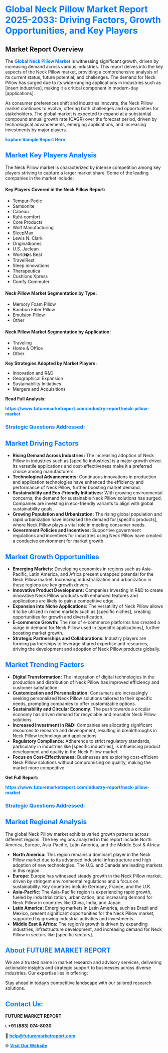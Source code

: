 <h1 style="color: #007BFF;">Global Neck Pillow Market Report 2025-2033: Driving Factors, Growth Opportunities, and Key Players</h1>

<section id="overview">
<h2>Market Report Overview</h2>
<p>The <a href="https://www.futuremarketreport.com/industry-report/neck-pillow-market" style="color: #007BFF; text-decoration: none;"><strong>Global Neck Pillow Market</strong></a> is witnessing significant growth, driven by increasing demand across various industries. This report delves into the key aspects of the Neck Pillow market, providing a comprehensive analysis of its current status, future potential, and challenges. The demand for Neck Pillow has surged due to its wide-ranging applications in industries such as [insert industries], making it a critical component in modern-day [applications].</p>
<p>As consumer preferences shift and industries innovate, the Neck Pillow market continues to evolve, offering both challenges and opportunities for stakeholders. The global market is expected to expand at a substantial compound annual growth rate (CAGR) over the forecast period, driven by technological advancements, emerging applications, and increasing investments by major players.</p>
</section>

<section id="overview">
<p><a href="https://www.futuremarketreport.com/request-sample/reportId=91788" style="color: #007BFF; text-decoration: none;"><strong>Explore Sample Report Here</strong></a></p>
</section>

<section id="key-players">
<h2 style="color: #007BFF;">Market Key Players Analysis</h2>
<p>The Neck Pillow market is characterized by intense competition among key players striving to capture a larger market share. Some of the leading companies in the market include:</p>
<h4>Key Players Covered in the Neck Pillow Report:</h4>
<ul><li>Tempur-Pedic</li><li>Samsonite</li><li>Cabeau</li><li>Kuhi-comfort</li><li>Core Products</li><li>Wolf Manufacturing</li><li>SleepMax</li><li>Lewis N. Clark</li><li>Originalbones</li><li>U.S. Jaclean</li><li>World�s Best</li><li>TravelRest</li><li>Sleep innovations</li><li>Therapeutica</li><li>Cushions Xpress</li><li>Comfy Commuter</li></ul>
<h4>Neck Pillow Market Segmentation by Type:</h4>
<ul><li>Memory Foam Pillow</li><li>Bamboo Fiber Pillow</li><li>Emulsion Pillow</li><li>Other</li></ul>

<h4>Neck Pillow Market Segmentation by Application:</h4>
<ul><li>Traveling</li><li>Home &amp; Office</li><li>Other</li></ul>
<p><strong>Key Strategies Adopted by Market Players:</strong></p>
<ul>
<li>Innovation and R&D</li>
<li>Geographical Expansion</li>
<li>Sustainability Initiatives</li>
<li>Mergers and Acquisitions</li>
</ul>
</section>

<section>
<p><strong>Read Full Analysis: </strong></p><a href="https://www.futuremarketreport.com/industry-report/neck-pillow-market" style="color: #007BFF; text-decoration: none;"><strong>https://www.futuremarketreport.com/industry-report/neck-pillow-market</strong></a>
<h3 style="color: #007BFF;">Strategic Questions Addressed:</h3>
</section>

<section id="driving-factors">
<h2 style="color: #007BFF;">Market Driving Factors</h2>
<ul>
<li><strong>Rising Demand Across Industries:</strong> The increasing adoption of Neck Pillow in industries such as [specific industries] is a major growth driver. Its versatile applications and cost-effectiveness make it a preferred choice among manufacturers.</li>
<li><strong>Technological Advancements:</strong> Continuous innovations in production and application technologies have enhanced the efficiency and performance of Neck Pillow, further boosting market demand.</li>
<li><strong>Sustainability and Eco-Friendly Initiatives:</strong> With growing environmental concerns, the demand for sustainable Neck Pillow solutions has surged. Companies are investing in eco-friendly variants to align with global sustainability goals.</li>
<li><strong>Growing Population and Urbanization:</strong> The rising global population and rapid urbanization have increased the demand for [specific products], where Neck Pillow plays a vital role in meeting consumer needs.</li>
<li><strong>Government Policies and Incentives:</strong> Supportive government regulations and incentives for industries using Neck Pillow have created a conducive environment for market growth.</li>
</ul>
</section>

<section id="growth-opportunities">
<h2 style="color: #007BFF;">Market Growth Opportunities</h2>
<ul>
<li><strong>Emerging Markets:</strong> Developing economies in regions such as Asia-Pacific, Latin America, and Africa present untapped potential for the Neck Pillow market. Increasing industrialization and urbanization in these regions are key growth drivers.</li>
<li><strong>Innovative Product Development:</strong> Companies investing in R&D to create innovative Neck Pillow products with enhanced features and applications are likely to gain a competitive edge.</li>
<li><strong>Expansion into Niche Applications:</strong> The versatility of Neck Pillow allows it to be utilized in niche markets such as [specific niches], creating opportunities for growth and diversification.</li>
<li><strong>E-commerce Growth:</strong> The rise of e-commerce platforms has created a surge in demand for Neck Pillow used in [specific applications], further boosting market growth.</li>
<li><strong>Strategic Partnerships and Collaborations:</strong> Industry players are forming partnerships to leverage shared expertise and resources, driving the development and adoption of Neck Pillow products globally.</li>
</ul>
</section>

<section id="trending-factors">
<h2 style="color: #007BFF;">Market Trending Factors</h2>
<ul>
<li><strong>Digital Transformation:</strong> The integration of digital technologies in the production and distribution of Neck Pillow has improved efficiency and customer satisfaction.</li>
<li><strong>Customization and Personalization:</strong> Consumers are increasingly seeking personalized Neck Pillow solutions tailored to their specific needs, prompting companies to offer customizable options.</li>
<li><strong>Sustainability and Circular Economy:</strong> The push towards a circular economy has driven demand for recyclable and reusable Neck Pillow solutions.</li>
<li><strong>Increased Investment in R&D:</strong> Companies are allocating significant resources to research and development, resulting in breakthroughs in Neck Pillow technology and applications.</li>
<li><strong>Regulatory Compliance:</strong> Adherence to strict regulatory standards, particularly in industries like [specific industries], is influencing product development and quality in the Neck Pillow market.</li>
<li><strong>Focus on Cost-Effectiveness:</strong> Businesses are exploring cost-efficient Neck Pillow solutions without compromising on quality, making the market more competitive.</li>
</ul>
</section>

<section>
<p><strong>Get Full Report: </strong></p><a href="https://www.futuremarketreport.com/industry-report/neck-pillow-market" style="color: #007BFF; text-decoration: none;"><strong>https://www.futuremarketreport.com/industry-report/neck-pillow-market</strong></a>
<h3 style="color: #007BFF;">Strategic Questions Addressed:</h3>
</section>


<section id="regional-analysis">
<h2 style="color: #007BFF;">Market Regional Analysis</h2>
<p>The global Neck Pillow market exhibits varied growth patterns across different regions. The key regions analyzed in this report include North America, Europe, Asia-Pacific, Latin America, and the Middle East & Africa:</p>
<ul>
<li><strong>North America:</strong> This region remains a dominant player in the Neck Pillow market due to its advanced industrial infrastructure and high adoption of new technologies. The U.S. and Canada are leading markets in this region.</li>
<li><strong>Europe:</strong> Europe has witnessed steady growth in the Neck Pillow market, driven by stringent environmental regulations and a focus on sustainability. Key countries include Germany, France, and the U.K.</li>
<li><strong>Asia-Pacific:</strong> The Asia-Pacific region is experiencing rapid growth, fueled by industrialization, urbanization, and increasing demand for Neck Pillow in countries like China, India, and Japan.</li>
<li><strong>Latin America:</strong> Emerging markets in Latin America, such as Brazil and Mexico, present significant opportunities for the Neck Pillow market, supported by growing industrial activities and investments.</li>
<li><strong>Middle East & Africa:</strong> The region’s growth is driven by expanding industries, infrastructure development, and increasing demand for Neck Pillow in sectors like [specific sectors].</li>
</ul>
</section>

<footer>
<h2 style="color: #007BFF;">About FUTURE MARKET REPORT</h2>
<p>We are a trusted name in market research and advisory services, delivering actionable insights and strategic support to businesses across diverse industries. Our expertise lies in offering:</p>

<p>Stay ahead in today’s competitive landscape with our tailored research solutions.</p>

<h2 style="color: #007BFF;">Contact Us:</h2>
<p><strong>FUTURE MARKET REPORT</strong></p>
<p>📞 <strong>+91 (883) 074-8030</strong></p>
<p>📧 <strong><a href="mailto:help@futuremarketreport.com" style="color: #007BFF;">help@futuremarketreport.com</a></strong></p>
<p>🌐 <strong><a href="https://www.futuremarketreport.com/" style="color: #007BFF;">Visit Our Website</a></strong></p>
</footer>